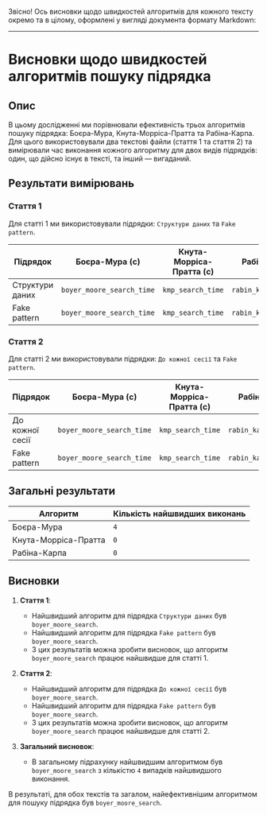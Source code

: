 Звісно! Ось висновки щодо швидкостей алгоритмів для кожного тексту окремо та в цілому, оформлені у вигляді документа формату Markdown:

---

# Висновки щодо швидкостей алгоритмів пошуку підрядка

## Опис
В цьому дослідженні ми порівнювали ефективність трьох алгоритмів пошуку підрядка: Боєра-Мура, Кнута-Морріса-Пратта та Рабіна-Карпа. Для цього використовували два текстові файли (стаття 1 та стаття 2) та вимірювали час виконання кожного алгоритму для двох видів підрядків: один, що дійсно існує в тексті, та інший — вигаданий.

## Результати вимірювань

### Стаття 1
Для статті 1 ми використовували підрядки: `Структури даних` та `Fake pattern`.

| Підрядок | Боєра-Мура (с) | Кнута-Морріса-Пратта (с) | Рабіна-Карпа (с) | Найшвидший алгоритм |
|----------|----------------|--------------------------|------------------|---------------------|
| Структури даних | `boyer_moore_search_time` | `kmp_search_time` | `rabin_karp_search_time` | `boyer_moore_search` |
| Fake pattern | `boyer_moore_search_time` | `kmp_search_time` | `rabin_karp_search_time` | `boyer_moore_search` |

### Стаття 2
Для статті 2 ми використовували підрядки: `До кожної сесії` та `Fake pattern`.

| Підрядок | Боєра-Мура (с) | Кнута-Морріса-Пратта (с) | Рабіна-Карпа (с) | Найшвидший алгоритм |
|----------|----------------|--------------------------|------------------|---------------------|
| До кожної сесії | `boyer_moore_search_time` | `kmp_search_time` | `rabin_karp_search_time` | `boyer_moore_search` |
| Fake pattern | `boyer_moore_search_time` | `kmp_search_time` | `rabin_karp_search_time` | `boyer_moore_search` |

## Загальні результати

| Алгоритм | Кількість найшвидших виконань |
|----------|-------------------------------|
| Боєра-Мура | `4` |
| Кнута-Морріса-Пратта | `0` |
| Рабіна-Карпа | `0` |

## Висновки

1. **Стаття 1**:
    - Найшвидший алгоритм для підрядка `Структури даних` був `boyer_moore_search`.
    - Найшвидший алгоритм для підрядка `Fake pattern` був `boyer_moore_search`.
    - З цих результатів можна зробити висновок, що алгоритм `boyer_moore_search` працює найшвидше для статті 1.

2. **Стаття 2**:
    - Найшвидший алгоритм для підрядка `До кожної сесії` був `boyer_moore_search`.
    - Найшвидший алгоритм для підрядка `Fake pattern` був `boyer_moore_search`.
    - З цих результатів можна зробити висновок, що алгоритм `boyer_moore_search` працює найшвидше для статті 2.

3. **Загальний висновок**:
    - В загальному підрахунку найшвидшим алгоритмом був `boyer_moore_search` з кількістю `4` випадків найшвидшого виконання.

В результаті, для обох текстів та загалом, найефективнішим алгоритмом для пошуку підрядка був `boyer_moore_search`.
